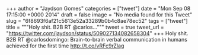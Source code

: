 
+++
author = "Jaydson Gomes"
categories = ["tweet"]
date = "Mon Sep 08 17:15:00 +0000 2014"
draft = false
image = "No media found for this Tweet"
slug = "6f8693f6af21c5613e52a33289b0b4c8ae78ec52"
tags = ["tweet"]
title = """Holy shit. B2B RT @carlos..."""
tweet = true
tweet_url = "https://twitter.com/jaydson/status/509027134082658304"
+++
Holy shit. B2B RT @carlosdomingo: Brain-to-brain verbal communication in humans achieved for the first time http://t.co/vRFc9rZlag

